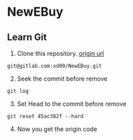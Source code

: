 # NewEBuy

## Learn Git

1. Clone this repository. [origin url](https://gitlab.com/xd09/NewEBuy)

  ```
  git@gitlab.com:xd09/NewEBuy.git
  ```

2. Seek the commit before remove

  ```
  git log
  ```

3. Set Head to the commit before remove

  ```
  git reset 45ac382f --hard
  ```

4. Now you get the origin code
